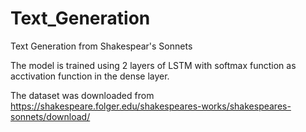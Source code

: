 # Text_Generation
Text Generation from Shakespear's Sonnets

The model is trained using 2 layers of LSTM with softmax function as acctivation function in the dense layer.

The dataset was downloaded from https://shakespeare.folger.edu/shakespeares-works/shakespeares-sonnets/download/
